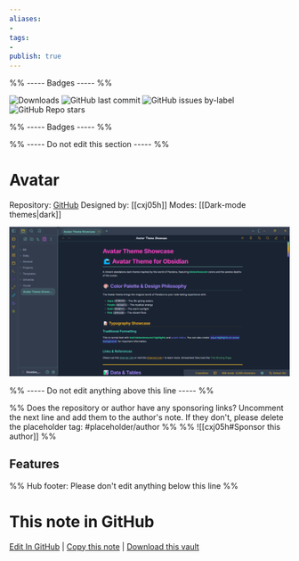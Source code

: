```yaml
---
aliases:
- 
tags: 
- 
publish: true
---
```


%% ----- Badges ----- %%

![Downloads](https://img.shields.io/badge/downloads-878-573E7A?style=for-the-badge&logo=)
![GitHub last commit](https://img.shields.io/github/last-commit/cxj05h/obsidian-avatar?color=573E7A&label=last%20update&logo=github&style=for-the-badge)
![GitHub issues by-label](https://img.shields.io/github/issues/cxj05h/obsidian-avatar/help%20wanted?color=573E7A&logo=github&style=for-the-badge) 
![GitHub Repo stars](https://img.shields.io/github/stars/cxj05h/obsidian-avatar?color=573E7A&logo=github&style=for-the-badge)

%% ----- Badges ----- %%

%% ----- Do not edit this section ----- %%

# Avatar

Repository: [GitHub](https://github.com/cxj05h/obsidian-avatar)
Designed by: [[cxj05h]]
Modes: [[Dark-mode themes|dark]]



![screenshot](https://github.com/cxj05h/obsidian-avatar/raw/HEAD/Avatar_Theme.png)

%% ----- Do not edit anything above this line ----- %% 

%% Does the repository or author have any sponsoring links? Uncomment the next line and add them to the author's note. If they don't, please delete the placeholder tag: #placeholder/author %%
%% ![[cxj05h#Sponsor this author]] %%


## Features



%% Hub footer: Please don't edit anything below this line %%

# This note in GitHub

<span class="git-footer">[Edit In GitHub](https://github.dev/obsidian-community/obsidian-hub/blob/main/02%20-%20Community%20Expansions/02.05%20All%20Community%20Expansions/Themes/Avatar.md "git-hub-edit-note") | [Copy this note](https://raw.githubusercontent.com/obsidian-community/obsidian-hub/main/02%20-%20Community%20Expansions/02.05%20All%20Community%20Expansions/Themes/Avatar.md "git-hub-copy-note") | [Download this vault](https://github.com/obsidian-community/obsidian-hub/archive/refs/heads/main.zip "git-hub-download-vault") </span>
